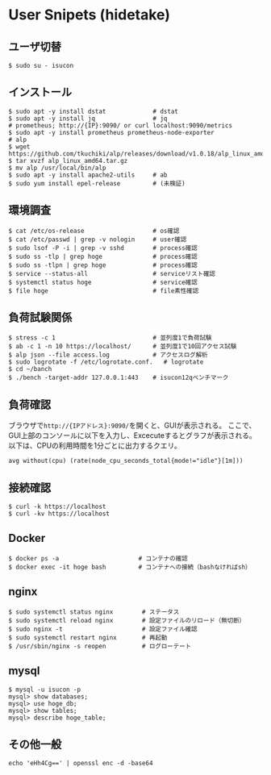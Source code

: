 # User Snipets (hidetake)

## ユーザ切替  
```
$ sudo su - isucon
```

## インストール  
```
$ sudo apt -y install dstat             # dstat
$ sudo apt -y install jq                # jq
# prometheus; http://{IP}:9090/ or curl localhost:9090/metrics
$ sudo apt -y install prometheus prometheus-node-exporter
# alp
$ wget https://github.com/tkuchiki/alp/releases/download/v1.0.18/alp_linux_amd64.tar.gz
$ tar xvzf alp_linux_amd64.tar.gz
$ mv alp /usr/local/bin/alp
$ sudo apt -y install apache2-utils     # ab
$ sudo yum install epel-release         # (未検証)
```

## 環境調査  
```
$ cat /etc/os-release                   # os確認  
$ cat /etc/passwd | grep -v nologin     # user確認  
$ sudo lsof -P -i | grep -v sshd        # process確認
$ sudo ss -tlp | grep hoge              # process確認
$ sudo ss -tlpn | grep hoge             # process確認
$ service --status-all                  # serviceリスト確認
$ systemctl status hoge                 # service確認
$ file hoge                             # file素性確認
```

## 負荷試験関係 
```
$ stress -c 1                           # 並列度1で負荷試験
$ ab -c 1 -n 10 https://localhost/      # 並列度1で10回アクセス試験
$ alp json --file access.log            # アクセスログ解析
$ sudo logrotate -f /etc/logrotate.conf.   # logrotate
$ cd ~/banch
$ ./bench -target-addr 127.0.0.1:443    # isucon12qベンチマーク
```
## 負荷確認  
ブラウザで`http://{IPアドレス}:9090/`を開くと、GUIが表示される。
ここで、GUI上部のコンソールに以下を入力し、Excecuteするとグラフが表示される。
以下は、CPUの利用時間を1分ごとに出力するクエリ。
```
avg without(cpu) (rate(node_cpu_seconds_total{mode!="idle"}[1m]))
```

## 接続確認
```
$ curl -k https://localhost
$ curl -kv https://localhost
```

## Docker
```
$ docker ps -a                      # コンテナの確認
$ docker exec -it hoge bash         # コンテナへの接続（bashなければsh）
```

## nginx  
```
$ sudo systemctl status nginx        # ステータス
$ sudo systemctl reload nginx        # 設定ファイルのリロード（無切断）
$ sudo nginx -t                      # 設定ファイル確認
$ sudo systemctl restart nginx       # 再起動
$ /usr/sbin/nginx -s reopen          # ログローテート
```

## mysql  
```
$ mysql -u isucon -p
mysql> show databases;
mysql> use hoge_db;
mysql> show tables;
mysql> describe hoge_table;
```

## その他一般
```
echo 'eHh4Cg==' | openssl enc -d -base64
```
